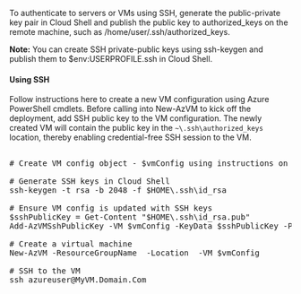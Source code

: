 To authenticate to servers or VMs using SSH, generate the public-private key pair in Cloud Shell and publish the public key to authorized_keys on the remote machine, such as /home/user/.ssh/authorized_keys.

**Note:** You can create SSH private-public keys using ssh-keygen and publish them to $env:USERPROFILE\.ssh in Cloud Shell.

#### Using SSH
Follow instructions here to create a new VM configuration using Azure PowerShell cmdlets. Before calling into New-AzVM to kick off the deployment, add SSH public key to the VM configuration. The newly created VM will contain the public key in the `~\.ssh\authorized_keys` location, thereby enabling credential-free SSH session to the VM.

<pre class="file" data-target="clipboard">

# Create VM config object - $vmConfig using instructions on linked page above

# Generate SSH keys in Cloud Shell
ssh-keygen -t rsa -b 2048 -f $HOME\.ssh\id_rsa 

# Ensure VM config is updated with SSH keys
$sshPublicKey = Get-Content "$HOME\.ssh\id_rsa.pub"
Add-AzVMSshPublicKey -VM $vmConfig -KeyData $sshPublicKey -Path "/home/azureuser/.ssh/authorized_keys"

# Create a virtual machine
New-AzVM -ResourceGroupName <yourResourceGroup> -Location <vmLocation> -VM $vmConfig

# SSH to the VM
ssh azureuser@MyVM.Domain.Com
</pre>